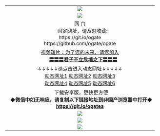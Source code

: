 <table>
  <tr>
    <td align=center><img src="https://github.com/gyhhx/image-upload/blob/master/title1.jpg" /></td>
  </tr>
    <tr>
  <td align=center><img src="https://github.com/gyhhx/image-upload/blob/master/%E5%BE%AE%E4%BF%A1%E8%AF%B4%E6%98%8E4.jpg" /></td>  
  </tr>
  <tr>
    <td align=center>网 门<br/>
      固定网址，请及时收藏:<br/>
      https://git.io/ogate<br/>
      https://github.com/ogate/ogate<br/>
    </td>
   <tr>
  <td align=center>
  <a href="https://s3.ap-northeast-2.amazonaws.com/ogates/oGate.htm?c816846_2_1&from=gy">视频短片：为了您的未来，请您加入</a><br/>
      <a href="https://gyqxb.azureedge.net/ogST.aspx?from=gy"><b>〓〓〓君子不立危墙之下〓〓〓<br/></a>
      </td>
  </tr>
    <tr>
    <td align=center>↓↓↓↓↓请点击进入动态网址↓↓↓↓↓<br/>
      <a href="https://cdn.rawgit.com/ogate/up/master/oGates.htm?from=gy">动态网址1</a>
      <a href="https://gyhc.azureedge.net/oGate.htm?from=gy-2">动态网址2</a>
      <a href="https://s3.eu-central-1.amazonaws.com/ogatef/oGate.htm?from=gy">动态网址3</a><br/>
      <a href="https://s3-ap-southeast-2.amazonaws.com/ogatey/oGate.htm?from=gy">动态网址4</a>
      <a href="https://s3.ap-northeast-2.amazonaws.com/ogates/oGate.htm?from=gy">动态网址5</a>
      <a href="https://s3.ap-south-1.amazonaws.com/ogatem/oGate.htm?from=gy">动态网址6</a><br/>
    </td>
  </tr>
  <tr>
    <td align=center>
      下载安卓版，更快更方便  <br/> 
    <b/>◆微信中如无响应，请复制以下链接地址到非国产浏览器中打开◆<br/><a href="https://raw.githubusercontent.com/ogate/up/master/ogate.apk">https://git.io/ogatea</a><br/>
    </td>
  </tr>
  <tr>
    <td align=center><img src="https://cloud.githubusercontent.com/assets/11880933/15631437/70d0a74e-259d-11e6-946f-6237b4b657bd.jpg"/></td>
  </tr>
  <tr>
    <td align=center><img src="https://github.com/gyhhx/image-upload/blob/master/%E4%BD%BF%E7%94%A8%E6%8C%87%E5%8D%971.jpg" /></td>
   </tr>  
    <tr>
    <td align=center><img src="https://github.com/gyhhx/image-upload/blob/master/%E5%BE%AE%E4%BF%A1%E8%AF%B4%E6%98%8E.jpg" /></td>
  </tr>
</table>    
